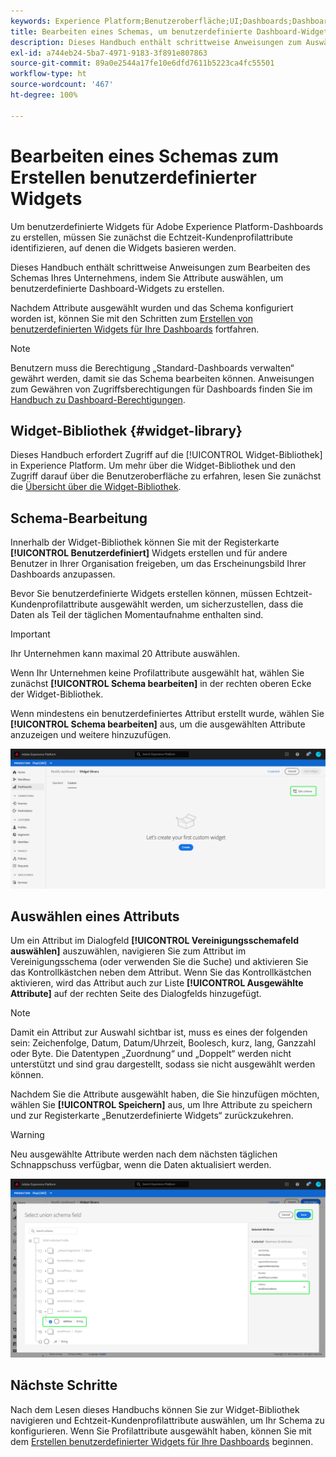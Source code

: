 ```yaml
---
keywords: Experience Platform;Benutzeroberfläche;UI;Dashboards;Dashboard;Profile;Segmente;Ziele;Lizenzverwendung
title: Bearbeiten eines Schemas, um benutzerdefinierte Dashboard-Widgets zu erstellen
description: Dieses Handbuch enthält schrittweise Anweisungen zum Auswählen von Attributen und Konfigurieren des Schemas Ihres Unternehmens, um benutzerdefinierte Widgets für Adobe Experience Platform-Dashboards zu erstellen.
exl-id: a744eb24-5ba7-4971-9183-3f891e807863
source-git-commit: 89a0e2544a17fe10e6dfd7611b5223ca4fc55501
workflow-type: ht
source-wordcount: '467'
ht-degree: 100%

---
```


# Bearbeiten eines Schemas zum Erstellen benutzerdefinierter Widgets

Um benutzerdefinierte Widgets für Adobe Experience Platform-Dashboards zu erstellen, müssen Sie zunächst die Echtzeit-Kundenprofilattribute identifizieren, auf denen die Widgets basieren werden.

Dieses Handbuch enthält schrittweise Anweisungen zum Bearbeiten des Schemas Ihres Unternehmens, indem Sie Attribute auswählen, um benutzerdefinierte Dashboard-Widgets zu erstellen.

Nachdem Attribute ausgewählt wurden und das Schema konfiguriert worden ist, können Sie mit den Schritten zum [Erstellen von benutzerdefinierten Widgets für Ihre Dashboards](custom-widgets.md) fortfahren.

>[!NOTE]
>
>Benutzern muss die Berechtigung „Standard-Dashboards verwalten“ gewährt werden, damit sie das Schema bearbeiten können. Anweisungen zum Gewähren von Zugriffsberechtigungen für Dashboards finden Sie im [Handbuch zu Dashboard-Berechtigungen](../permissions.md).

## Widget-Bibliothek {#widget-library}

Dieses Handbuch erfordert Zugriff auf die [!UICONTROL Widget-Bibliothek] in Experience Platform. Um mehr über die Widget-Bibliothek und den Zugriff darauf über die Benutzeroberfläche zu erfahren, lesen Sie zunächst die [Übersicht über die Widget-Bibliothek](widget-library.md).

## Schema-Bearbeitung

Innerhalb der Widget-Bibliothek können Sie mit der Registerkarte **[!UICONTROL Benutzerdefiniert]** Widgets erstellen und für andere Benutzer in Ihrer Organisation freigeben, um das Erscheinungsbild Ihrer Dashboards anzupassen.

Bevor Sie benutzerdefinierte Widgets erstellen können, müssen Echtzeit-Kundenprofilattribute ausgewählt werden, um sicherzustellen, dass die Daten als Teil der täglichen Momentaufnahme enthalten sind.

>[!IMPORTANT]
>
>Ihr Unternehmen kann maximal 20 Attribute auswählen.

Wenn Ihr Unternehmen keine Profilattribute ausgewählt hat, wählen Sie zunächst **[!UICONTROL Schema bearbeiten]** in der rechten oberen Ecke der Widget-Bibliothek.

Wenn mindestens ein benutzerdefiniertes Attribut erstellt wurde, wählen Sie **[!UICONTROL Schema bearbeiten]** aus, um die ausgewählten Attribute anzuzeigen und weitere hinzuzufügen.

![](../images/customization/edit-schema.png)

## Auswählen eines Attributs

Um ein Attribut im Dialogfeld **[!UICONTROL Vereinigungsschemafeld auswählen]** auszuwählen, navigieren Sie zum Attribut im Vereinigungsschema (oder verwenden Sie die Suche) und aktivieren Sie das Kontrollkästchen neben dem Attribut. Wenn Sie das Kontrollkästchen aktivieren, wird das Attribut auch zur Liste **[!UICONTROL Ausgewählte Attribute]** auf der rechten Seite des Dialogfelds hinzugefügt.

>[!NOTE]
>
>Damit ein Attribut zur Auswahl sichtbar ist, muss es eines der folgenden sein: Zeichenfolge, Datum, Datum/Uhrzeit, Boolesch, kurz, lang, Ganzzahl oder Byte. Die Datentypen „Zuordnung“ und „Doppelt“ werden nicht unterstützt und sind grau dargestellt, sodass sie nicht ausgewählt werden können.

Nachdem Sie die Attribute ausgewählt haben, die Sie hinzufügen möchten, wählen Sie **[!UICONTROL Speichern]** aus, um Ihre Attribute zu speichern und zur Registerkarte „Benutzerdefinierte Widgets“ zurückzukehren.

>[!WARNING]
>Neu ausgewählte Attribute werden nach dem nächsten täglichen Schnappschuss verfügbar, wenn die Daten aktualisiert werden.

![](../images/customization/select-attribute.png)

## Nächste Schritte

Nach dem Lesen dieses Handbuchs können Sie zur Widget-Bibliothek navigieren und Echtzeit-Kundenprofilattribute auswählen, um Ihr Schema zu konfigurieren. Wenn Sie Profilattribute ausgewählt haben, können Sie mit dem [Erstellen benutzerdefinierter Widgets für Ihre Dashboards](custom-widgets.md) beginnen.
